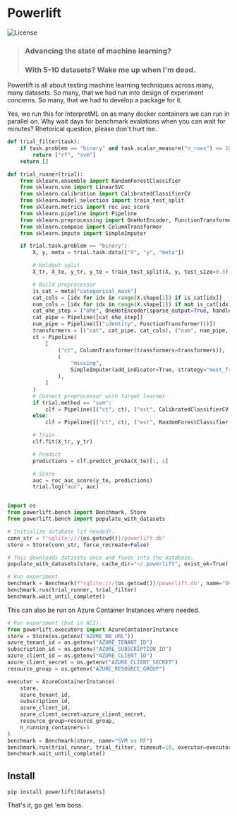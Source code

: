 # Powerlift

![License](https://img.shields.io/github/license/interpretml/interpret.svg?style=flat-square)
<br/>
> ### Advancing the state of machine learning?
> ### With 5-10 datasets? Wake me up when I'm dead.

Powerlift is all about testing machine learning techniques across many, many datasets. So many, that we had run into design of experiment concerns. So many, that we had to develop a package for it.

Yes, we run this for InterpretML on as many docker containers we can run in parallel on. Why wait days for benchmark evalations when you can wait for minutes? Rhetorical question, please don't hurt me.

```python
def trial_filter(task):
    if task.problem == "binary" and task.scalar_measure("n_rows") <= 10000:
        return ["rf", "svm"]
    return []

def trial_runner(trial):
    from sklearn.ensemble import RandomForestClassifier
    from sklearn.svm import LinearSVC
    from sklearn.calibration import CalibratedClassifierCV
    from sklearn.model_selection import train_test_split
    from sklearn.metrics import roc_auc_score
    from sklearn.pipeline import Pipeline
    from sklearn.preprocessing import OneHotEncoder, FunctionTransformer
    from sklearn.compose import ColumnTransformer
    from sklearn.impute import SimpleImputer

    if trial.task.problem == "binary":
        X, y, meta = trial.task.data(["X", "y", "meta"])

        # Holdout split
        X_tr, X_te, y_tr, y_te = train_test_split(X, y, test_size=0.3)

        # Build preprocessor
        is_cat = meta["categorical_mask"]
        cat_cols = [idx for idx in range(X.shape[1]) if is_cat[idx]]
        num_cols = [idx for idx in range(X.shape[1]) if not is_cat[idx]]
        cat_ohe_step = ("ohe", OneHotEncoder(sparse_output=True, handle_unknown="ignore"))
        cat_pipe = Pipeline([cat_ohe_step])
        num_pipe = Pipeline([("identity", FunctionTransformer())])
        transformers = [("cat", cat_pipe, cat_cols), ("num", num_pipe, num_cols)]
        ct = Pipeline(
            [
                ("ct", ColumnTransformer(transformers=transformers)),
                (
                    "missing",
                    SimpleImputer(add_indicator=True, strategy="most_frequent"),
                ),
            ]
        )
        # Connect preprocessor with target learner
        if trial.method == "svm":
            clf = Pipeline([("ct", ct), ("est", CalibratedClassifierCV(LinearSVC()))])
        else:
            clf = Pipeline([("ct", ct), ("est", RandomForestClassifier())])

        # Train
        clf.fit(X_tr, y_tr)

        # Predict
        predictions = clf.predict_proba(X_te)[:, 1]

        # Score
        auc = roc_auc_score(y_te, predictions)
        trial.log("auc", auc)


import os
from powerlift.bench import Benchmark, Store
from powerlift.bench import populate_with_datasets

# Initialize database (if needed).
conn_str = f"sqlite:///{os.getcwd()}/powerlift.db"
store = Store(conn_str, force_recreate=False)

# This downloads datasets once and feeds into the database.
populate_with_datasets(store, cache_dir="~/.powerlift", exist_ok=True)

# Run experiment
benchmark = Benchmark(f"sqlite:///{os.getcwd()}/powerlift.db", name="SVM vs RF")
benchmark.run(trial_runner, trial_filter)
benchmark.wait_until_complete()
```

This can also be run on Azure Container Instances where needed.
```python
# Run experiment (but in ACI).
from powerlift.executors import AzureContainerInstance
store = Store(os.getenv("AZURE_DB_URL"))
azure_tenant_id = os.getenv("AZURE_TENANT_ID")
subscription_id = os.getenv("AZURE_SUBSCRIPTION_ID")
azure_client_id = os.getenv("AZURE_CLIENT_ID")
azure_client_secret = os.getenv("AZURE_CLIENT_SECRET")
resource_group = os.getenv("AZURE_RESOURCE_GROUP")

executor = AzureContainerInstance(
    store,
    azure_tenant_id,
    subscription_id,
    azure_client_id,
    azure_client_secret=azure_client_secret,
    resource_group=resource_group,
    n_running_containers=5
)
benchmark = Benchmark(store, name="SVM vs RF")
benchmark.run(trial_runner, trial_filter, timeout=10, executor=executor)
benchmark.wait_until_complete()
```

## Install
`pip install powerlift[datasets]`

That's it, go get 'em boss.